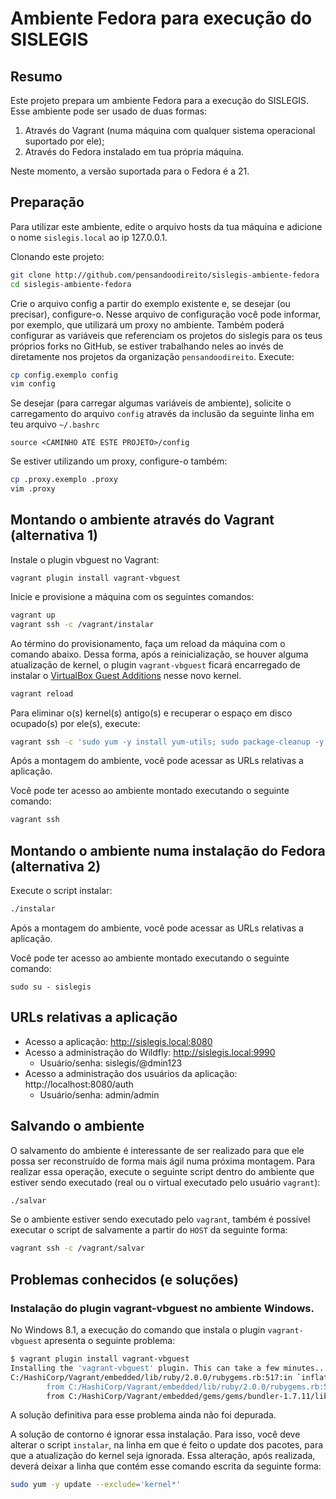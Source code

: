 # Ambiente Fedora para execução do SISLEGIS

## Resumo
Este projeto prepara um ambiente Fedora para a execução do SISLEGIS. Esse ambiente pode ser usado de duas formas:

1. Através do Vagrant (numa máquina com qualquer sistema operacional suportado por ele);
2. Através do Fedora instalado em tua própria máquina.

Neste momento, a versão suportada para o Fedora é a 21.

## Preparação

Para utilizar este ambiente, edite o arquivo hosts da tua máquina e adicione o nome ``sislegis.local`` ao ip 127.0.0.1.

Clonando este projeto:

```bash
git clone http://github.com/pensandoodireito/sislegis-ambiente-fedora
cd sislegis-ambiente-fedora
```

Crie o arquivo config a partir do exemplo existente e, se desejar (ou precisar), configure-o. Nesse arquivo de configuração você pode informar, por exemplo, que utilizará um proxy no ambiente. Também poderá configurar as variáveis que referenciam os projetos do sislegis para os teus próprios forks no GitHub, se estiver trabalhando neles ao invés de diretamente nos projetos da organização ``pensandoodireito``. Execute:
```bash
cp config.exemplo config
vim config
```

Se desejar (para carregar algumas variáveis de ambiente), solicite o carregamento do arquivo ``config`` através da inclusão da seguinte linha em teu arquivo ``~/.bashrc``
```
source <CAMINHO ATÉ ESTE PROJETO>/config
```

Se estiver utilizando um proxy, configure-o também:
```bash
cp .proxy.exemplo .proxy
vim .proxy
```

## Montando o ambiente através do Vagrant (alternativa 1)

Instale o plugin vbguest no Vagrant:
```
vagrant plugin install vagrant-vbguest
```

Inicie e provisione a máquina com os seguintes comandos:
```bash
vagrant up
vagrant ssh -c /vagrant/instalar
```

Ao término do provisionamento, faça um reload da máquina com o comando abaixo. Dessa forma, após a reinicialização, se houver alguma atualização de kernel, o plugin ``vagrant-vbguest`` ficará encarregado de instalar o [VirtualBox Guest Additions](https://www.virtualbox.org/manual/ch04.html) nesse novo kernel.
```bash
vagrant reload
```

Para eliminar o(s) kernel(s) antigo(s) e recuperar o espaço em disco ocupado(s) por ele(s), execute:
```bash
vagrant ssh -c 'sudo yum -y install yum-utils; sudo package-cleanup -y --oldkernels --count=1'
```

Após a montagem do ambiente, você pode acessar as URLs relativas a aplicação.

Você pode ter acesso ao ambiente montado executando o seguinte comando:
```bash
vagrant ssh
```

## Montando o ambiente numa instalação do Fedora (alternativa 2)

Execute o script instalar:
```bash
./instalar
```

Após a montagem do ambiente, você pode acessar as URLs relativas a aplicação.

Você pode ter acesso ao ambiente montado executando o seguinte comando:
```
sudo su - sislegis
```

## URLs relativas a aplicação

* Acesso a aplicação: http://sislegis.local:8080
* Acesso a administração do Wildfly: http://sislegis.local:9990
    * Usuário/senha: sislegis/@dmin123
* Acesso a administração dos usuários da aplicação: http://localhost:8080/auth
    * Usuário/senha: admin/admin

## Salvando o ambiente

O salvamento do ambiente é interessante de ser realizado para que ele possa ser reconstruído de forma mais ágil numa próxima montagem. Para realizar essa operação, execute o seguinte script dentro do ambiente que estiver sendo executado (real ou o virtual executado pelo usuário ``vagrant``):

```bash
./salvar
```

Se o ambiente estiver sendo executado pelo ``vagrant``, também é possível executar o script de salvamente a partir do ``HOST`` da seguinte forma:

```bash
vagrant ssh -c /vagrant/salvar
```

## Problemas conhecidos (e soluções)

### Instalação do plugin vagrant-vbguest no ambiente Windows.

No Windows 8.1, a execução do comando que instala o plugin ``vagrant-vbguest`` apresenta o seguinte problema:

```bash
$ vagrant plugin install vagrant-vbguest
Installing the 'vagrant-vbguest' plugin. This can take a few minutes...
C:/HashiCorp/Vagrant/embedded/lib/ruby/2.0.0/rubygems.rb:517:in `inflate': incorrect header check (Zlib::DataError)
        from C:/HashiCorp/Vagrant/embedded/lib/ruby/2.0.0/rubygems.rb:517:in `inflate'
        from C:/HashiCorp/Vagrant/embedded/gems/gems/bundler-1.7.11/lib/bundler/fetcher.rb:147:in `fetch_spec'
```

A solução definitiva para esse problema ainda não foi depurada.

A solução de contorno é ignorar essa instalação. Para isso, você deve alterar o script ``instalar``, na linha em que é feito o update dos pacotes, para que a atualização do kernel seja ignorada. Essa alteração, após realizada, deverá deixar a linha que contém esse comando escrita da seguinte forma:

```bash
sudo yum -y update --exclude='kernel*'
```
